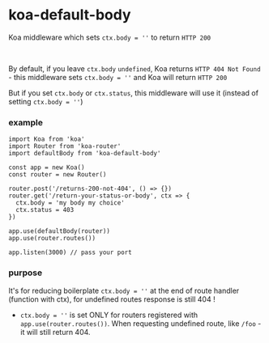 # koa-default-body
Koa middleware which sets `ctx.body = ''` to return `HTTP 200`

<br/>

By default, if you leave `ctx.body` `undefined`, Koa returns `HTTP 404 Not Found` - this middleware sets `ctx.body = ''` and Koa will return `HTTP 200`

But if you set `ctx.body` or `ctx.status`, this middleware will use it (instead of setting `ctx.body = ''`)

### example

```
import Koa from 'koa'
import Router from 'koa-router'
import defaultBody from 'koa-default-body'

const app = new Koa()
const router = new Router()

router.post('/returns-200-not-404', () => {})
router.get('/return-your-status-or-body', ctx => {
  ctx.body = 'my body my choice'
  ctx.status = 403
})

app.use(defaultBody(router))
app.use(router.routes())

app.listen(3000) // pass your port

```

### purpose

It's for reducing boilerplate `ctx.body = ''` at the end of route handler (function with ctx), for undefined routes response is still 404 !

  - `ctx.body = ''` is set ONLY for routers registered with `app.use(router.routes())`. When requesting undefined route, like `/foo` - it will still return 404.

